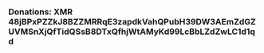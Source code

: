 ### Donations: XMR 48jBPxPZZkJ8BZZMRRqE3zapdkVahQPubH39DW3AEmZdGZUVMSnXjQfTidQSsB8DTxQfhjWtAMyKd99LcBbLZdZwLC1d1qd
